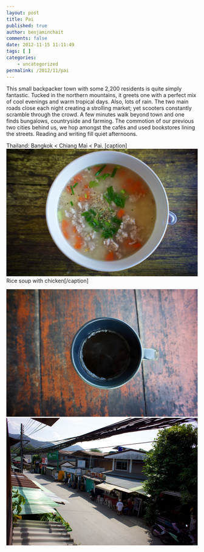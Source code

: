 ```yaml
---
layout: post
title: Pai
published: true
author: benjaminchait
comments: false
date: 2012-11-15 11:11:49
tags: [ ]
categories:
    - uncategorized
permalink: /2012/11/pai
---
```

This small backpacker town with some 2,200 residents is quite simply fantastic. Tucked in the northern mountains, it greets one with a perfect mix of cool evenings and warm tropical days. Also, lots of rain. The two main roads close each night creating a strolling market; yet scooters constantly scramble through the crowd. A few minutes walk beyond town and one finds bungalows, countryside and farming. The commotion of our previous two cities behind us, we hop amongst the cafés and used bookstores lining the streets. Reading and writing fill quiet afternoons.

Thailand: Bangkok < Chiang Mai < Pai. [caption] ![Rice soup with chicken][1]Rice soup with chicken[/caption]


![Coffee][2]
![Downtown Pai][3]

 [1]: /wp-content/uploads/media/img/2012/11/pai/DSC00632.jpg
 [2]: /wp-content/uploads/media/img/2012/11/pai/DSC00639.jpg
 [3]: /wp-content/uploads/media/img/2012/11/pai/DSC00647.jpg
